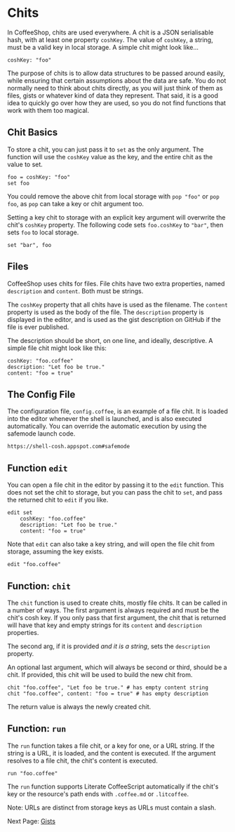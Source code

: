 # Chits

In CoffeeShop, chits are used everywhere. A chit is a JSON serialisable hash,
with at least one property `coshKey`. The value of `coshKey`, a string, must
be a valid key in local storage. A simple chit might look like...

    coshKey: "foo"

The purpose of chits is to allow data structures to be passed around easily,
while ensuring that certain assumptions about the data are safe. You do not
normally need to think about chits directly, as you will just think of them
as files, gists or whatever kind of data they represent. That said, it is a
good idea to quickly go over how they are used, so you do not find functions
that work with them too magical.

## Chit Basics

To store a chit, you can just pass it to `set` as the only argument. The
function will use the `coshKey` value as the key, and the entire chit as
the value to set.

    foo = coshKey: "foo"
    set foo

You could remove the above chit from local storage with `pop "foo"` or
`pop foo`, as `pop` can take a key or chit argument too.

Setting a key chit to storage with an explicit key argument will overwrite
the chit's `coshKey` property. The following code sets `foo.coshKey` to
`"bar"`, then sets `foo` to local storage.

    set "bar", foo

## Files

CoffeeShop uses chits for files. File chits have two extra properties,
named `description` and `content`. Both must be strings.

The `coshKey` property that all chits have is used as the filename. The
`content` property is used as the body of the file. The `description`
property is displayed in the editor, and is used as the gist description
on GitHub if the file is ever published.

The description should be short, on one line, and ideally, descriptive.
A simple file chit might look like this:

    coshKey: "foo.coffee"
    description: "Let foo be true."
    content: "foo = true"

## The Config File

The configuration file, `config.coffee`, is an example of a file chit. It is
loaded into the editor whenever the shell is launched, and is also executed
automatically. You can override the automatic execution by using the safemode
launch code.

    https://shell-cosh.appspot.com#safemode

## Function `edit`

You can open a file chit in the editor by passing it to the `edit` function.
This does not set the chit to storage, but you can pass the chit to `set`,
and pass the returned chit to `edit` if you like.

    edit set
        coshKey: "foo.coffee"
        description: "Let foo be true."
        content: "foo = true"

Note that `edit` can also take a key string, and will open the file chit from
storage, assuming the key exists.

    edit "foo.coffee"

## Function: `chit`

The `chit` function is used to create chits, mostly file chits. It can be
called in a number of ways. The first argument is always required and must
be the chit's cosh key. If you only pass that first argument, the chit that
is returned will have that key and empty strings for its `content` and
`description` properties.

The second arg, if it is provided *and it is a string*, sets the `description`
property.

An optional last argument, which will always be second or third, should be a
chit. If provided, this chit will be used to build the new chit from.

    chit "foo.coffee", "Let foo be true." # has empty content string
    chit "foo.coffee", content: "foo = true" # has empty description

The return value is always the newly created chit.

## Function: `run`

The `run` function takes a file chit, or a key for one, or a URL string.
If the string is a URL, it is loaded, and the content is executed. If the
argument resolves to a file chit, the chit's content is executed.

    run "foo.coffee"

The `run` function supports Literate CoffeeScript automatically if the chit's
key or the resource's path ends with `.coffee.md` or `.litcoffee`.

Note: URLs are distinct from storage keys as URLs must contain a slash.

Next Page: [Gists](/docs/gists.md)
